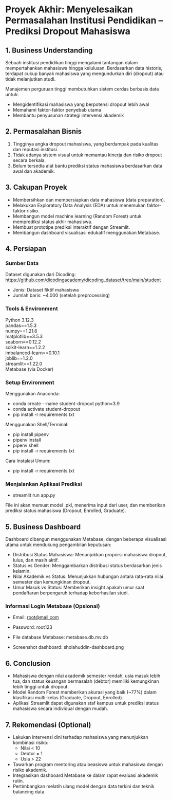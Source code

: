 # Proyek Akhir: Menyelesaikan Permasalahan Institusi Pendidikan – Prediksi Dropout Mahasiswa

## 1. Business Understanding

Sebuah institusi pendidikan tinggi mengalami tantangan dalam mempertahankan mahasiswa hingga kelulusan. Berdasarkan data historis, terdapat cukup banyak mahasiswa yang mengundurkan diri (dropout) atau tidak melanjutkan studi. 

Manajemen perguruan tinggi membutuhkan sistem cerdas berbasis data untuk:
- Mengidentifikasi mahasiswa yang berpotensi dropout lebih awal
- Memahami faktor-faktor penyebab utama
- Membantu penyusunan strategi intervensi akademik

## 2. Permasalahan Bisnis

1. Tingginya angka dropout mahasiswa, yang berdampak pada kualitas dan reputasi institusi.
2. Tidak adanya sistem visual untuk memantau kinerja dan risiko dropout secara berkala.
3. Belum tersedia alat bantu prediksi status mahasiswa berdasarkan data awal dan akademik.

## 3. Cakupan Proyek

- Membersihkan dan mempersiapkan data mahasiswa (data preparation).
- Melakukan Exploratory Data Analysis (EDA) untuk menemukan faktor-faktor risiko.
- Membangun model machine learning (Random Forest) untuk memprediksi status akhir mahasiswa.
- Membuat prototipe prediksi interaktif dengan Streamlit.
- Membangun dashboard visualisasi edukatif menggunakan Metabase.

## 4. Persiapan

### Sumber Data

Dataset digunakan dari Dicoding:  
https://github.com/dicodingacademy/dicoding_dataset/tree/main/student

- Jenis: Dataset fiktif mahasiswa
- Jumlah baris: ~4.000 (setelah preprocessing)

### Tools & Environment

Python 3.12.3  
pandas==1.5.3  
numpy==1.21.6  
matplotlib==3.5.3  
seaborn==0.12.2  
scikit-learn==1.2.2  
imbalanced-learn==0.10.1  
joblib==1.2.0  
streamlit==1.22.0  
Metabase (via Docker)

### Setup Environment

Menggunakan Anaconda:
- conda create --name student-dropout python=3.9
- conda activate student-dropout
- pip install -r requirements.txt

Menggunakan Shell/Terminal:
- pip install pipenv
- pipenv install
- pipenv shell
- pip install -r requirements.txt

Cara Instalasi Umum:
- pip install -r requirements.txt

### Menjalankan Aplikasi Prediksi

- streamlit run app.py

File ini akan memuat model .pkl, menerima input dari user, dan memberikan prediksi status mahasiswa (Dropout, Enrolled, Graduate).

## 5. Business Dashboard

Dashboard dibangun menggunakan Metabase, dengan beberapa visualisasi utama untuk mendukung pengambilan keputusan:

- Distribusi Status Mahasiswa: Menunjukkan proporsi mahasiswa dropout, lulus, dan masih aktif.
- Status vs Gender: Menggambarkan distribusi status berdasarkan jenis kelamin.
- Nilai Akademik vs Status: Menunjukkan hubungan antara rata-rata nilai semester dan kemungkinan dropout.
- Umur Masuk vs Status: Memberikan insight apakah umur saat pendaftaran berpengaruh terhadap keberhasilan studi.

### Informasi Login Metabase (Opsional)

- Email: root@mail.com  
- Password: root123  

- File database Metabase: metabase.db.mv.db  
- Screenshot dashboard: sholahuddin-dashboard.png  

## 6. Conclusion

- Mahasiswa dengan nilai akademik semester rendah, usia masuk lebih tua, dan status keuangan bermasalah (debtor) memiliki kemungkinan lebih tinggi untuk dropout.
- Model Random Forest memberikan akurasi yang baik (~77%) dalam klasifikasi multi-kelas (Graduate, Dropout, Enrolled).
- Aplikasi Streamlit dapat digunakan staf kampus untuk prediksi status mahasiswa secara individual dengan mudah.

## 7. Rekomendasi (Optional)

- Lakukan intervensi dini terhadap mahasiswa yang menunjukkan kombinasi risiko:
  - Nilai < 10
  - Debtor = 1
  - Usia > 22
- Tawarkan program mentoring atau beasiswa untuk mahasiswa dengan risiko akademik.
- Integrasikan dashboard Metabase ke dalam rapat evaluasi akademik rutin.
- Pertimbangkan melatih ulang model dengan data terkini dan teknik balancing data.
